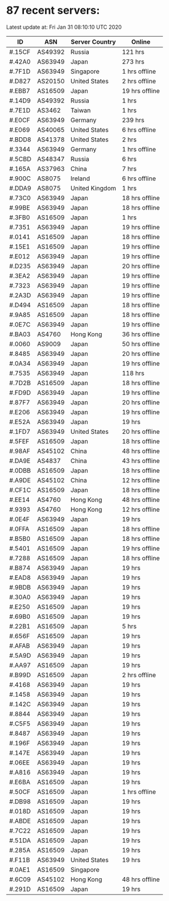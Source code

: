 # 87 recent servers:

Latest update at: Fri Jan 31 08:10:10 UTC 2020

| ID | ASN | Server Country | Online |
| -- | --- | -------------- | ------ |
| #.15CF | AS49392 | Russia | 121 hrs |
| #.42A0 | AS63949 | Japan | 273 hrs |
| #.7F1D | AS63949 | Singapore | 1 hrs offline |
| #.D827 | AS20150 | United States | 2 hrs offline |
| #.EBB7 | AS16509 | Japan | 19 hrs offline |
| #.14D9 | AS49392 | Russia | 1 hrs |
| #.7E1D | AS3462 | Taiwan | 1 hrs |
| #.E0CF | AS63949 | Germany | 239 hrs |
| #.E069 | AS40065 | United States | 6 hrs offline |
| #.BDD8 | AS41378 | United States | 2 hrs |
| #.3344 | AS63949 | Germany | 1 hrs offline |
| #.5CBD | AS48347 | Russia | 6 hrs |
| #.165A | AS37963 | China | 7 hrs |
| #.900C | AS8075 | Ireland | 6 hrs offline |
| #.DDA9 | AS8075 | United Kingdom | 1 hrs |
| #.73C0 | AS63949 | Japan | 18 hrs offline |
| #.99BE | AS63949 | Japan | 18 hrs offline |
| #.3FB0 | AS16509 | Japan | 1 hrs |
| #.7351 | AS63949 | Japan | 19 hrs offline |
| #.0141 | AS16509 | Japan | 18 hrs offline |
| #.15E1 | AS16509 | Japan | 19 hrs offline |
| #.E012 | AS63949 | Japan | 19 hrs offline |
| #.D235 | AS63949 | Japan | 20 hrs offline |
| #.3EA2 | AS63949 | Japan | 19 hrs offline |
| #.7323 | AS63949 | Japan | 19 hrs offline |
| #.2A3D | AS63949 | Japan | 19 hrs offline |
| #.D494 | AS16509 | Japan | 18 hrs offline |
| #.9A85 | AS16509 | Japan | 18 hrs offline |
| #.0E7C | AS63949 | Japan | 19 hrs offline |
| #.BA03 | AS4760 | Hong Kong | 36 hrs offline |
| #.0060 | AS9009 | Japan | 50 hrs offline |
| #.8485 | AS63949 | Japan | 20 hrs offline |
| #.0A34 | AS63949 | Japan | 19 hrs offline |
| #.7535 | AS63949 | Japan | 118 hrs |
| #.7D2B | AS16509 | Japan | 18 hrs offline |
| #.FD9D | AS63949 | Japan | 19 hrs offline |
| #.87F7 | AS63949 | Japan | 20 hrs offline |
| #.E206 | AS63949 | Japan | 19 hrs offline |
| #.E52A | AS63949 | Japan | 19 hrs |
| #.1FD7 | AS63949 | United States | 20 hrs offline |
| #.5FEF | AS16509 | Japan | 18 hrs offline |
| #.98AF | AS45102 | China | 48 hrs offline |
| #.DA9E | AS4837 | China | 43 hrs offline |
| #.0DBB | AS16509 | Japan | 18 hrs offline |
| #.A9DE | AS45102 | China | 12 hrs offline |
| #.CF1C | AS16509 | Japan | 18 hrs offline |
| #.EE14 | AS4760 | Hong Kong | 48 hrs offline |
| #.9393 | AS4760 | Hong Kong | 12 hrs offline |
| #.0E4F | AS63949 | Japan | 19 hrs |
| #.0FFA | AS16509 | Japan | 18 hrs offline |
| #.B5B0 | AS16509 | Japan | 18 hrs offline |
| #.5401 | AS16509 | Japan | 19 hrs offline |
| #.7288 | AS16509 | Japan | 18 hrs offline |
| #.B874 | AS63949 | Japan | 19 hrs |
| #.EAD8 | AS63949 | Japan | 19 hrs |
| #.9BDB | AS63949 | Japan | 19 hrs |
| #.30A0 | AS63949 | Japan | 19 hrs |
| #.E250 | AS16509 | Japan | 19 hrs |
| #.69B0 | AS16509 | Japan | 19 hrs |
| #.22B1 | AS16509 | Japan | 5 hrs |
| #.656F | AS16509 | Japan | 19 hrs |
| #.AFAB | AS63949 | Japan | 19 hrs |
| #.5A9D | AS63949 | Japan | 19 hrs |
| #.AA97 | AS16509 | Japan | 19 hrs |
| #.B99D | AS16509 | Japan | 2 hrs offline |
| #.4168 | AS63949 | Japan | 19 hrs |
| #.1458 | AS63949 | Japan | 19 hrs |
| #.142C | AS63949 | Japan | 19 hrs |
| #.8844 | AS63949 | Japan | 19 hrs |
| #.C5F5 | AS63949 | Japan | 19 hrs |
| #.8487 | AS63949 | Japan | 19 hrs |
| #.196F | AS63949 | Japan | 19 hrs |
| #.147E | AS63949 | Japan | 19 hrs |
| #.06EE | AS63949 | Japan | 19 hrs |
| #.A816 | AS63949 | Japan | 19 hrs |
| #.E6BA | AS16509 | Japan | 19 hrs |
| #.50CF | AS16509 | Japan | 1 hrs offline |
| #.DB98 | AS16509 | Japan | 19 hrs |
| #.018D | AS16509 | Japan | 19 hrs |
| #.ABDE | AS16509 | Japan | 19 hrs |
| #.7C22 | AS16509 | Japan | 19 hrs |
| #.51DA | AS16509 | Japan | 19 hrs |
| #.285A | AS16509 | Japan | 19 hrs |
| #.F11B | AS63949 | United States | 19 hrs |
| #.0AE1 | AS16509 | Singapore | |
| #.6C09 | AS45102 | Hong Kong | 48 hrs offline |
| #.291D | AS16509 | Japan | 19 hrs |

